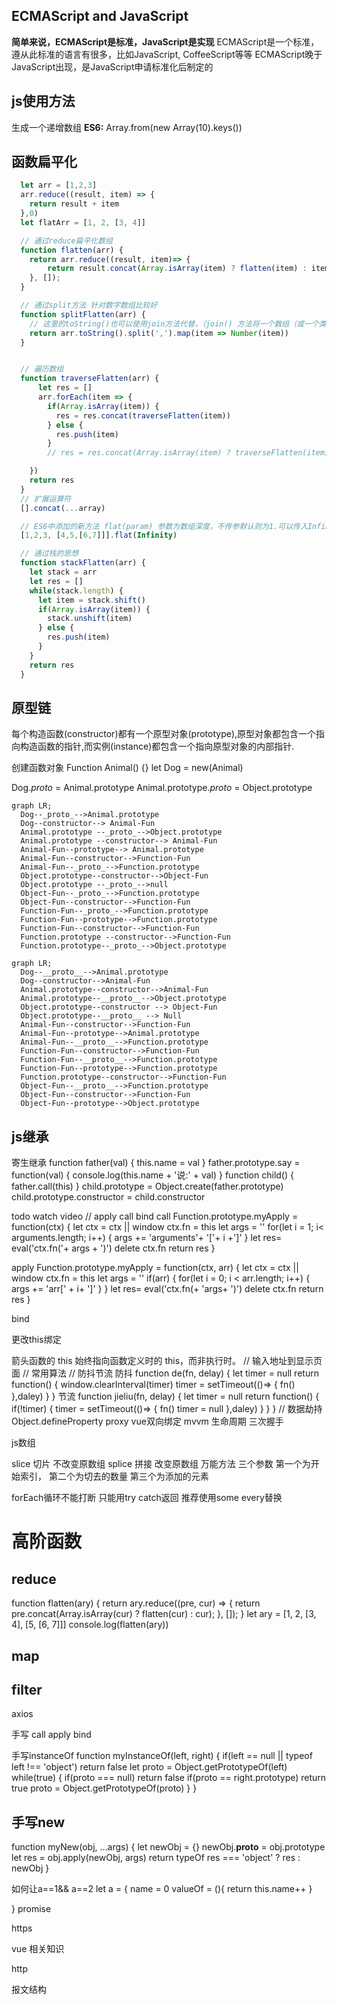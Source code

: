 ## ECMAScript and JavaScript
**简单来说，ECMAScript是标准，JavaScript是实现**
ECMAScript是一个标准，遵从此标准的语言有很多，比如JavaScript, CoffeeScript等等
ECMAScript晚于JavaScript出现，是JavaScript申请标准化后制定的



## js使用方法
生成一个递增数组
**ES6:**
Array.from(new Array(10).keys())



## 函数扁平化

```js
  let arr = [1,2,3]
  arr.reduce((result, item) => {
    return result + item
  },0)
  let flatArr = [1, 2, [3, 4]]

  // 通过reduce扁平化数组
  function flatten(arr) {
    return arr.reduce((result, item)=> {
        return result.concat(Array.isArray(item) ? flatten(item) : item);
    }, []);
  }

  // 通过split方法 针对数字数组比较好
  function splitFlatten(arr) {
    // 这里的toString()也可以使用join方法代替，（join() 方法将一个数组（或一个类数组对象）的所有元素连接成一个字符串并返回这个字符串。如果数组只有一个项目，那么将返回该项目而不使用分隔符。--MDN）
    return arr.toString().split(',').map(item => Number(item))
  }


  // 遍历数组
  function traverseFlatten(arr) {
      let res = []
      arr.forEach(item => {
        if(Array.isArray(item)) {
          res = res.concat(traverseFlatten(item))
        } else {
          res.push(item)
        }
        // res = res.concat(Array.isArray(item) ? traverseFlatten(item) : item)

    })
    return res
  }
  // 扩展运算符
  [].concat(...array)

  // ES6中添加的新方法 flat(param) 参数为数组深度，不传参默认则为1.可以传入Infinity将任意维度的数组转化为一维数组
  [1,2,3, [4,5,[6,7]]].flat(Infinity)

  // 通过栈的思想
  function stackFlatten(arr) {
    let stack = arr
    let res = []
    while(stack.length) {
      let item = stack.shift()
      if(Array.isArray(item)) {
        stack.unshift(item)
      } else {
        res.push(item)
      }
    }
    return res
  }
```



## 原型链
每个构造函数(constructor)都有一个原型对象(prototype),原型对象都包含一个指向构造函数的指针,而实例(instance)都包含一个指向原型对象的内部指针.

创建函数对象
Function Animal() {}
let Dog = new(Animal)

Dog._proto_ = Animal.prototype
Animal.prototype._proto_ = Object.prototype
~~~mermaid
graph LR;
  Dog--_proto_-->Animal.prototype
  Dog--constructor--> Animal-Fun
  Animal.prototype --_proto_-->Object.prototype
  Animal.prototype --constructor--> Animal-Fun
  Animal-Fun--prototype--> Animal.prototype
  Animal-Fun--constructor-->Function-Fun
  Animal-Fun--_proto_-->Function.prototype
  Object.prototype--constructor-->Object-Fun
  Object.prototype --_proto_-->null
  Object-Fun--_proto_-->Function.prototype
  Object-Fun--constructor-->Function-Fun
  Function-Fun--_proto_-->Function.prototype
  Function-Fun--prototype-->Function.prototype
  Function-Fun--constructor-->Function-Fun
  Function.prototype --constructor-->Function-Fun
  Function.prototype--_proto_-->Object.prototype
~~~
~~~mermaid
graph LR;
  Dog--__proto__-->Animal.prototype
  Dog--constructor-->Animal-Fun
  Animal.prototype--constructor-->Animal-Fun
  Animal.prototype--__proto__-->Object.prototype
  Object.prototype--constructor --> Object-Fun
  Object.prototype--__proto__ --> Null
  Animal-Fun--constructor-->Function-Fun
  Animal-Fun--prototype-->Animal.prototype
  Animal-Fun--__proto__-->Function.prototype
  Function-Fun--constructor-->Function-Fun
  Function-Fun--__proto__-->Function.prototype
  Function-Fun--prototype-->Function.prototype
  Function.prototype--constructor-->Function-Fun
  Object-Fun--__proto__-->Function.prototype
  Object-Fun--constructor-->Function-Fun
  Object-Fun--prototype-->Object.prototype
~~~
## js继承
寄生继承
function father(val) {
  this.name = val
}
father.prototype.say = function(val) {
  console.log(this.name + '说:' + val)
}
function child() {
  father.call(this)
}
child.prototype  = Object.create(father.prototype)
child.prototype.constructor = child.constructor

todo watch video
// apply call bind
call
Function.prototype.myApply = function(ctx) {
  let ctx = ctx || window
  ctx.fn = this
  let args = ''
  for(let i = 1; i< arguments.length; i++) {
    args += 'arguments'+ '['+ i +']'
  }
  let res= eval('ctx.fn('+ args + ')')
  delete ctx.fn
  return res
}

apply
Function.prototype.myApply = function(ctx, arr) {
  let ctx = ctx || window
  ctx.fn = this
  let args = ''
  if(arr) {
    for(let i = 0; i < arr.length; i++) {
      args += 'arr[' + i+ ']'
    }
  }
  let res= eval('ctx.fn(+ 'args+ ')')
  delete ctx.fn
  return res
}

bind


更改this绑定

箭头函数的 this 始终指向函数定义时的 this，而非执行时。
// 输入地址到显示页面
// 常用算法
// 防抖节流
防抖
function de(fn, delay) {
  let timer = null
  return function() {
    window.clearInterval(timer)
    timer = setTimeout(()=> {
      fn()
    },daley)
  }
}
节流
function jieliu(fn, delay) {
  let timer = null
  return function() {
    if(!timer) {
      timer = setTimeout(()=> {
        fn()
        timer = null
      },daley)
    }
  }
}
// 数据劫持
Object.defineProperty
proxy
vue双向绑定
mvvm
生命周期
三次握手


js数组

slice 切片 不改变原数组
splice 拼接 改变原数组 万能方法 三个参数 第一个为开始索引， 第二个为切去的数量 第三个为添加的元素

forEach循环不能打断 只能用try catch返回 推荐使用some  every替换 

# 高阶函数
## reduce
function flatten(ary) {
    return ary.reduce((pre, cur) => {
        return pre.concat(Array.isArray(cur) ? flatten(cur) : cur);
    }, []);
}
let ary = [1, 2, [3, 4], [5, [6, 7]]]
console.log(flatten(ary))


## map
## filter

axios

手写 call  apply  bind 

手写instanceOf
function myInstanceOf(left, right) {
    if(left == null || typeof left !== 'object') return false
    let proto = Object.getPrototypeOf(left)
    while(true) {
        if(proto === null) return false
        if(proto == right.prototype) return true
        proto = Object.getPrototypeOf(proto)
    }
}


## 手写new

function myNew(obj, ...args) {
  let newObj = {}
  newObj.__proto__ = obj.prototype
  let res = obj.apply(newObj, args)
  return typeOf res === 'object' ? res : newObj
}


如何让a==1&& a==2
let a = {
  name = 0
  valueOf = (){
    return this.name++
  }

}
promise



https


vue 相关知识


http

报文结构

```